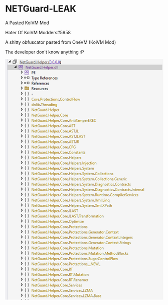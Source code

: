# NETGuard-LEAK
A Pasted KoiVM Mod

Hater Of KoiVM Modders#5958

A shitty obfuscator pasted from OneVM (KoiVM Mod)

The developer don't know anything :P

![NETGuard shit](/s.png "Gay")

